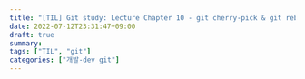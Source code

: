 ```yaml
---
title: "[TIL] Git study: Lecture Chapter 10 - git cherry-pick & git rebase"
date: 2022-07-12T23:31:47+09:00
draft: true
summary:
tags: ["TIL", "git"]
categories: ["개발-dev git"]
---
```


